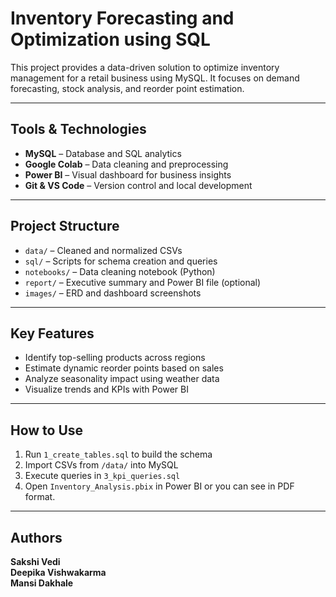 # Inventory Forecasting and Optimization using SQL

This project provides a data-driven solution to optimize inventory management for a retail business using MySQL. It focuses on demand forecasting, stock analysis, and reorder point estimation.

---

## Tools & Technologies
- **MySQL** – Database and SQL analytics
- **Google Colab** – Data cleaning and preprocessing
- **Power BI** – Visual dashboard for business insights
- **Git & VS Code** – Version control and local development

---

## Project Structure

- `data/` – Cleaned and normalized CSVs
- `sql/` – Scripts for schema creation and queries
- `notebooks/` – Data cleaning notebook (Python)
- `report/` – Executive summary and Power BI file (optional)
- `images/` – ERD and dashboard screenshots

---

## Key Features

- Identify top-selling products across regions
- Estimate dynamic reorder points based on sales
- Analyze seasonality impact using weather data
- Visualize trends and KPIs with Power BI

---

## How to Use

1. Run `1_create_tables.sql` to build the schema
2. Import CSVs from `/data/` into MySQL
3. Execute queries in `3_kpi_queries.sql`
4. Open `Inventory_Analysis.pbix` in Power BI or you can see in PDF format.

---

## Authors

**Sakshi Vedi**  
**Deepika Vishwakarma**  
**Mansi Dakhale**  


